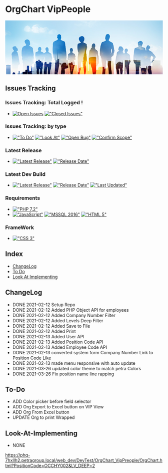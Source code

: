 # OrgChart VipPeople
<img src="https://raw.githubusercontent.com/HermanRas/OrgChart_VipPreople/main/img/Logo.jpg" alt="#PetraLogo">

## Issues Tracking
### Issues Tracking: Total Logged !
 - [![Open Issues](https://img.shields.io/github/issues/HermanRas/OrgChart_VipPreople.svg)](https://github.com/HermanRas/OrgChart_VipPreople/issues)
[!["Closed Issues"](https://img.shields.io/github/issues-closed/HermanRas/OrgChart_VipPreople.svg?style=flat-square)](https://github.com/HermanRas/OrgChart_VipPreople/issues)
### Issues Tracking: by type
 - [!["To Do"](https://img.shields.io/github/issues/HermanRas/OrgChart_VipPreople/help%20wanted.svg)](https://github.com/HermanRas/OrgChart_VipPreople/labels/help%20wanted)
[!["Look At"](https://img.shields.io/github/issues/HermanRas/OrgChart_VipPreople/enhancement.svg)](https://github.com/HermanRas/OrgChart_VipPreople/labels/enhancement)
[!["Open Bug"](https://img.shields.io/github/issues/HermanRas/OrgChart_VipPreople/bug.svg)](https://github.com/HermanRas/OrgChart_VipPreople/labels/bug)
[!["Confirm Scope"](https://img.shields.io/github/issues/HermanRas/OrgChart_VipPreople/question.svg)](https://github.com/HermanRas/OrgChart_VipPreople/labels/question)

### Latest Release
 - [!["Latest Release"](https://img.shields.io/github/release/HermanRas/OrgChart_VipPreople.svg)](https://github.com/HermanRas/OrgChart_VipPreople/releases)
[!["Release Date"](https://img.shields.io/github/release-date/HermanRas/OrgChart_VipPreople.svg)](https://github.com/HermanRas/OrgChart_VipPreople/releases)

### Latest Dev Build
 - [!["Latest Release"](https://img.shields.io/github/release-pre/HermanRas/OrgChart_VipPreople.svg)](https://github.com/HermanRas/OrgChart_VipPreople/releases)
[!["Release Date"](https://img.shields.io/github/release-date-pre/HermanRas/OrgChart_VipPreople.svg)](https://github.com/HermanRas/OrgChart_VipPreople/releases)
[!["Last Updated"](https://img.shields.io/github/last-commit/HermanRas/OrgChart_VipPreople.svg)](https://github.com/HermanRas/OrgChart_VipPreople/releases)

### Requirements
 - [!["PHP 7.2"](https://img.shields.io/badge/PHP-7.2%5E-blue.svg)](https://www.php.net/)
 - [!["JavaScript"](https://img.shields.io/badge/JavaScript-1.8%5E-blue.svg)](https://developer.mozilla.org/en-US/docs/Web/JavaScript)
[!["MSSQL 2016"](https://img.shields.io/badge/MSSQL-2016%5E-blue.svg)](https://www.microsoft.com/en-us/sql-server/sql-server-downloads)
[!["HTML 5"](https://img.shields.io/badge/HTML-5-blue.svg)](https://html5test.com/results/desktop.html)


### FrameWork 
 - [!["CSS 3"](https://img.shields.io/badge/CSS-3-blue.svg)](http://www.css3.info/)

## Index
- [ChangeLog](#changelog)
- [To Do](#to-do)
- [Look At Implementing](#look-at-implementing)


## ChangeLog
- DONE 2021-02-12 Setup Repo
- DONE 2021-02-12 Added PHP Object API for employees
- DONE 2021-02-12 Added Company Number Filter
- DONE 2021-02-12 Added Levels Deep Filter
- DONE 2021-02-12 Added Save to File
- DONE 2021-02-12 Added Print
- DONE 2021-02-13 Added User API
- DONE 2021-02-13 Added Position Code API
- DONE 2021-02-13 Added Employee Code API
- DONE 2021-02-13 converted system form Company Number Link to Position Code Like
- DONE 2021-02-13 made menu responsive with auto update
- DONE 2021-03-26 updated color theme to match petra Colors
- DONE 2021-03-26 Fix position name line rapping

## To-Do
- ADD Color picker before field selector
- ADD Org Export to Excel button on VIP View
- ADD Org From Excel button
- UPDATE Org to print Wrapped

## Look-At-Implementing
- NONE


https://phq-7hxllh2.petragroup.local/web_dev/DevTest/OrgChart_VipPreople/OrgChart.html?PositionCode=OCCHY002&LV_DEEP=2